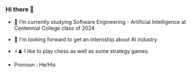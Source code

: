 ### Hi there 👋



- 🔭 I’m currently studying Software Engineering - Artificial Intelligence at Centennial College class of 2024

- :satellite: I'm looking forward to get an internship about AI industry

- ⚡♟️  I like to play chess as well as some strategy games.
- Pronoun : He/His



